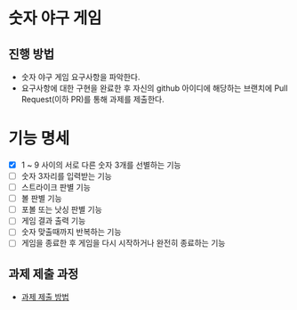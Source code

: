# 숫자 야구 게임
## 진행 방법
* 숫자 야구 게임 요구사항을 파악한다.
* 요구사항에 대한 구현을 완료한 후 자신의 github 아이디에 해당하는 브랜치에 Pull Request(이하 PR)를 통해 과제를 제출한다.

# 기능 명세
- [x] 1 ~ 9 사이의 서로 다른 숫자 3개를 선별하는 기능
- [ ] 숫자 3자리를 입력받는 기능
- [ ] 스트라이크 판별 기능
- [ ] 볼 판별 기능
- [ ] 포볼 또는 낫싱 판별 기능
- [ ] 게임 결과 출력 기능
- [ ] 숫자 맞출때까지 반복하는 기능 
- [ ] 게임을 종료한 후 게임을 다시 시작하거나 완전히 종료하는 기능

## 과제 제출 과정
* [과제 제출 방법](https://github.com/next-step/nextstep-docs/tree/master/precurse)
